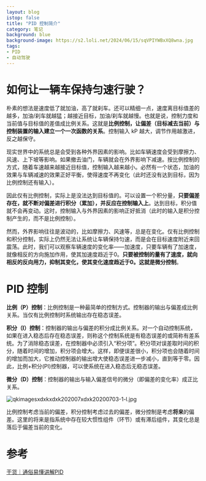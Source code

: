 ```yaml
---
layout: blog
istop: false
title: "PID 控制简介"
category: 笔记
background: blue
background-image: https://s2.loli.net/2024/06/15/sqVPIYWBxXQ8wna.jpg
tags:
- PID
- 自动驾驶
---
```


# 如何让一辆车保持匀速行驶？

朴素的想法是速度低了就加油，高了就刹车。还可以精细一点，速度离目标值差的越多，加油/刹车就越猛；越接近目标，加油/刹车就越慢。也就是说，控制力度和当前值与目标值的差值成比例关系。这就是**比例控制，让偏差（目标减去当前）与控制装置的输入建立一个一次函数的关系**。控制输入 kP 越大，调节作用越激进，反之越保守。 

现实世界中的系统总是会受到各种外界因素的影响。比如车辆速度会受到摩擦力、风速、上下坡等影响。如果撤去油门，车辆就会在外界影响下减速。按比例控制的方式，随着车速越来越接近目标值，控制输入越来越小。必然有一个状态，加油的效果与车辆减速的效果正好平衡，使得速度不再变化（此时还没有达到目标，因为比例控制还有输入）。

因此仅有比例控制，实际上是没法达到目标值的。可以设置一个积分量，**只要偏差存在，就不断对偏差进行积分（累加），并反应在控制输入上**。达到目标，积分值就不会再变动。这时，控制输入与外界因素的影响正好抵消（此时的输入是积分控制产生的，而不是比例控制）。

然而，外界影响往往是波动的，比如摩擦力、风速等，总是在变化。仅有比例控制和积分控制，实际上仍然无法让系统让车辆保持匀速，而是会在目标速度附近来回震荡。此时，我们可以观察车辆速度的变化率——加速度，只要车辆有了加速度，就像相反的方向施加作用，使其加速度趋近于0。**只要被控制的量有了速度，就向相反的反向用力，抑制其变化，使其变化速度趋近于0。这就是微分控制**。

# PID 控制

**比例（P）控制**：比例控制是一种最简单的控制方式。控制器的输出与偏差成比例关系。当仅有比例控制时系统输出存在稳态误差。

**积分（I）控制**：控制器的输出与偏差的积分成比例关系。对一个自动控制系统，如果在进入稳态后存在稳态误差，则称这个控制系统是有稳态误差的或简称有差系统。为了消除稳态误差，在控制器中必须引入“积分项”。积分项对误差取时间的积分，随着时间的增加，积分项会增大。这样，即便误差很小，积分项也会随着时间的增加而加大，它推动控制器的输出增大使稳态误差进一步减小，直到等于零。因此，比例+积分(PI)控制器，可以使系统在进入稳态后无稳态误差。

**微分（D）控制**：控制器的输出与输入偏差信号的微分（即偏差的变化率）成正比关系。

![qkimagesxdxkxdxk202007xdxk20200703-1-l.jpg](https://s2.loli.net/2024/06/15/sqVPIYWBxXQ8wna.jpg)

比例控制考虑当前的偏差，积分控制考虑过去的偏差，微分控制是考虑**将来**的偏差。这里的将来是指系统中存在较大惯性组件（环节）或有滞后组件，其变化总是落后于偏差当前的变化。

# 参考

[干货｜通俗易懂讲解PID](https://mp.weixin.qq.com/s?__biz=MjM5ODYyODM4Mg==&mid=2655806410&idx=3&sn=092a9433a16d7c0f77d0b714324f31b9&chksm=bd7f1ebb8a0897adc871ad4f821fbce6e8c402e5a4c62064629451382075ac7687ee32572f56&scene=27)


